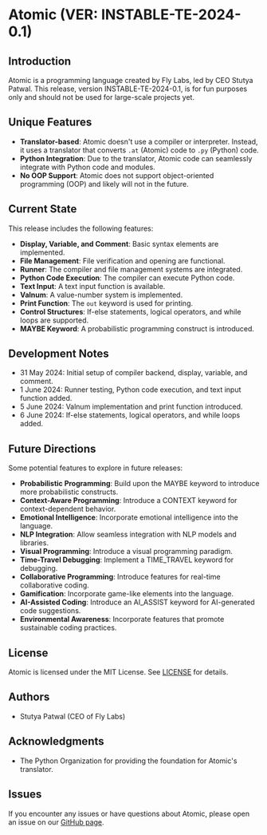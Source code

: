 **Atomic (VER: INSTABLE-TE-2024-0.1)**
=====================================

**Introduction**
---------------

Atomic is a programming language created by Fly Labs, led by CEO Stutya Patwal. This release, version INSTABLE-TE-2024-0.1, is for fun purposes only and should not be used for large-scale projects yet.

**Unique Features**
-------------------

* **Translator-based**: Atomic doesn't use a compiler or interpreter. Instead, it uses a translator that converts `.at` (Atomic) code to `.py` (Python) code.
* **Python Integration**: Due to the translator, Atomic code can seamlessly integrate with Python code and modules.
* **No OOP Support**: Atomic does not support object-oriented programming (OOP) and likely will not in the future.

**Current State**
-----------------

This release includes the following features:

* **Display, Variable, and Comment**: Basic syntax elements are implemented.
* **File Management**: File verification and opening are functional.
* **Runner**: The compiler and file management systems are integrated.
* **Python Code Execution**: The compiler can execute Python code.
* **Text Input**: A text input function is available.
* **Valnum**: A value-number system is implemented.
* **Print Function**: The `out` keyword is used for printing.
* **Control Structures**: If-else statements, logical operators, and while loops are supported.
* **MAYBE Keyword**: A probabilistic programming construct is introduced.

**Development Notes**
--------------------

* 31 May 2024: Initial setup of compiler backend, display, variable, and comment.
* 1 June 2024: Runner testing, Python code execution, and text input function added.
* 5 June 2024: Valnum implementation and print function introduced.
* 6 June 2024: If-else statements, logical operators, and while loops added.

**Future Directions**
--------------------

Some potential features to explore in future releases:

* **Probabilistic Programming**: Build upon the MAYBE keyword to introduce more probabilistic constructs.
* **Context-Aware Programming**: Introduce a CONTEXT keyword for context-dependent behavior.
* **Emotional Intelligence**: Incorporate emotional intelligence into the language.
* **NLP Integration**: Allow seamless integration with NLP models and libraries.
* **Visual Programming**: Introduce a visual programming paradigm.
* **Time-Travel Debugging**: Implement a TIME_TRAVEL keyword for debugging.
* **Collaborative Programming**: Introduce features for real-time collaborative coding.
* **Gamification**: Incorporate game-like elements into the language.
* **AI-Assisted Coding**: Introduce an AI_ASSIST keyword for AI-generated code suggestions.
* **Environmental Awareness**: Incorporate features that promote sustainable coding practices.

**License**
---------

Atomic is licensed under the MIT License. See [LICENSE](LICENSE) for details.

**Authors**
-----------

* Stutya Patwal (CEO of Fly Labs)

**Acknowledgments**
----------------

* The Python Organization for providing the foundation for Atomic's translator.

**Issues**
---------

If you encounter any issues or have questions about Atomic, please open an issue on our [GitHub page](https://github.com/fly-labs/atomic/issues).
